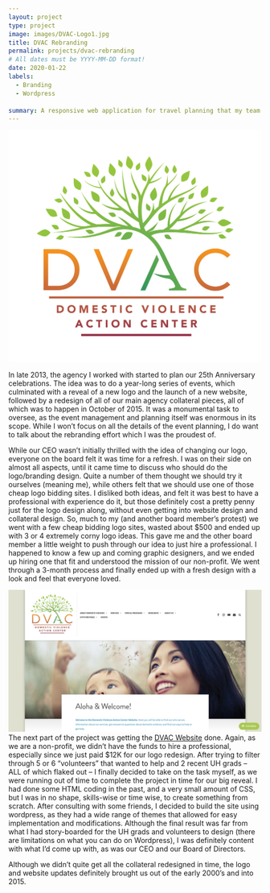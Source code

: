 ```yaml
---
layout: project
type: project
image: images/DVAC-Logo1.jpg
title: DVAC Rebranding
permalink: projects/dvac-rebranding
# All dates must be YYYY-MM-DD format!
date: 2020-01-22
labels:
  - Branding
  - Wordpress

summary: A responsive web application for travel planning that my team developed in ICS 415.
---
```


<img class="ui large floated rounded image" src="../images/DVAC-Logo1.jpg">
<br>

In late 2013, the agency I worked with started to plan our 25th Anniversary celebrations. The idea was to do a year-long series of events, which culminated with a reveal of a new logo and the launch of a new website, followed by a redesign of all of our main agency collateral pieces, all of which was to happen in October of 2015. It was a monumental task to oversee, as the event management and planning itself was enormous in its scope. While I won’t focus on all the details of the event planning, I do want to talk about the rebranding effort which I was the proudest of.

While our CEO wasn’t initially thrilled with the idea of changing our logo, everyone on the board felt it was time for a refresh. I was on their side on almost all aspects, until it came time to discuss who should do the logo/branding design. Quite a number of them thought we should try it ourselves (meaning me), while others felt that we should use one of those cheap logo bidding sites. I disliked both ideas, and felt it was best to have a professional with experience do it, but those definitely cost a pretty penny just for the logo design along, without even getting into website design and collateral design. So, much to my (and another board member’s protest) we went with a few cheap bidding logo sites, wasted about $500 and ended up with 3 or 4 extremely corny logo ideas. This gave me and the other board member a little weight to push through our idea to just hire a professional. I happened to know a few up and coming graphic designers, and we ended up hiring one that fit and understood the mission of our non-profit. We went through a 3-month process and finally ended up with a fresh design with a look and feel that everyone loved.

<img class="ui large floated rounded image" src="../images/DVAC-website.png">
<br>
The next part of the project was getting the <a href="https://domesticviolenceactioncenter.org">DVAC Website</a> done. Again, as we are a non-profit, we didn’t have the funds to hire a professional, especially since we just paid $12K for our logo redesign. After trying to filter through 5 or 6 “volunteers” that wanted to help and 2 recent UH grads – ALL of which flaked out – I finally decided to take on the task myself, as we were running out of time to complete the project in time for our big reveal. I had done some HTML coding in the past, and a very small amount of CSS, but I was in no shape, skills-wise or time wise, to create something from scratch. After consulting with some friends, I decided to build the site using wordpress, as they had a wide range of themes that allowed for easy implementation and modifications. Although the final result was far from what I had story-boarded for the UH grads and volunteers to design (there are limitations on what you can do on Wordpress), I was definitely content with what I’d come up with, as was our CEO and our Board of Directors. 

Although we didn’t quite get all the collateral redesigned in time, the logo and website updates definitely brought us out of the early 2000’s and into 2015. 

